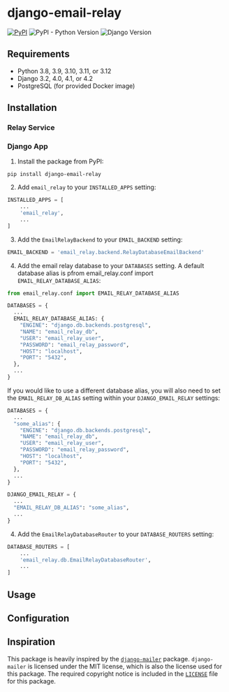 # django-email-relay

[![PyPI](https://img.shields.io/pypi/v/django-email-relay)](https://pypi.org/project/django-email-relay/)
![PyPI - Python Version](https://img.shields.io/pypi/pyversions/django-email-relay)
![Django Version](https://img.shields.io/badge/django-3.2%20%7C%204.0%20%7C%204.1%20%7C%204.2-%2344B78B?labelColor=%23092E20)
<!-- https://shields.io/badges -->
<!-- django-3.2 | 4.0 | 4.1 | 4.2-#44B78B-->
<!-- labelColor=%23092E20 -->

## Requirements

- Python 3.8, 3.9, 3.10, 3.11, or 3.12
- Django 3.2, 4.0, 4.1, or 4.2
- PostgreSQL (for provided Docker image)

## Installation

### Relay Service

### Django App

1. Install the package from PyPI:

```shell
pip install django-email-relay
```

2. Add `email_relay` to your `INSTALLED_APPS` setting:

```python
INSTALLED_APPS = [
    ...
    'email_relay',
    ...
]
```

3. Add the `EmailRelayBackend` to your `EMAIL_BACKEND` setting:

```python
EMAIL_BACKEND = 'email_relay.backend.RelayDatabaseEmailBackend'
```

4. Add the email relay database to your `DATABASES` setting. A default database alias is pfrom email_relay.conf import `EMAIL_RELAY_DATABASE_ALIAS`:
```python
from email_relay.conf import EMAIL_RELAY_DATABASE_ALIAS

DATABASES = {
  ...
  EMAIL_RELAY_DATABASE_ALIAS: {
    "ENGINE": "django.db.backends.postgresql",
    "NAME": "email_relay_db",
    "USER": "email_relay_user",
    "PASSWORD": "email_relay_password",
    "HOST": "localhost",
    "PORT": "5432",
  },
  ...
}
```

If you would like to use a different database alias, you will also need to set the `EMAIL_RELAY_DB_ALIAS` setting within your `DJANGO_EMAIL_RELAY` settings:
```python
DATABASES = {
  ...
  "some_alias": {
    "ENGINE": "django.db.backends.postgresql",
    "NAME": "email_relay_db",
    "USER": "email_relay_user",
    "PASSWORD": "email_relay_password",
    "HOST": "localhost",
    "PORT": "5432",
  },
  ...
}

DJANGO_EMAIL_RELAY = {
  ...
  "EMAIL_RELAY_DB_ALIAS": "some_alias",
  ...
}
```

4. Add the `EmailRelayDatabaseRouter` to your `DATABASE_ROUTERS` setting:

```python
DATABASE_ROUTERS = [
    ...
    'email_relay.db.EmailRelayDatabaseRouter',
    ...
]
```

## Usage

## Configuration

## Inspiration

This package is heavily inspired by the [`django-mailer`](https://github.com/pinax/django-mailer) package. `django-mailer` is licensed under the MIT license, which is also the license used for this package. The required copyright notice is included in the [`LICENSE`](LICENSE) file for this package.
